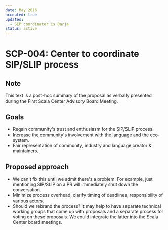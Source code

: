 ```yaml
---
date: May 2016
accepted: true
updates:
  - SIP coordinator is Darja
status: active
---
```


# SCP-004: Center to coordinate SIP/SLIP process

## Note

This text is a post-hoc summary of the proposal as verbally presented during
the First Scala Center Advisory Board Meeting.

## Goals

 - Regain community's trust and enthusiasm for the SIP/SLIP process.
 - Increase the community's involvement with the language and the eco-system.
 - Fair representation of community, industry and language creator &
   maintainers.

## Proposed approach

 - We can't fix this until we admit there's a problem. For example, just
   mentioning SIP/SLIP on a PR will immediately shut down the conversation.
 - Minimize process overhead, clarify timing of deadlines, responsibility of
   various actors.
 - Should we rebrand the process? It may help to have separate technical
   working groups that come up with proposals and a separate process for voting
   on these proposals. We could integrate the latter into the Scala Center
   board meetings.

